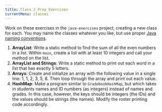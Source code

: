 ```yaml
---
title: Class 2 Prep Exercises
currentMenu: classes
---
```


Work on these exercises in the `java-exercises` project, creating a new class for each. You may name the classes whatever you like, but use proper [Java naming conventions](../../java4python/naming-conventions/).

1. **ArrayList**:  Write a static method to find the sum of all the even numbers in a list. Within `main`, create a list with at least 10 integers and call your method on the list.
2. **ArrayList and Strings**: Write a static method to print out each word in a list that has exactly 5 letters.
3. **Arrays**: Create and initialize an array with the following value in a single line: 1, 1, 2, 3, 5, 8. Then loop through the array and print out each value.
3. **HashMap**: Make a program similar to `GradebookHashMap`, but which takes in students names and ID numbers (as integers) instead of names and grades. In this case, however, the keys should be integers (the IDs) and the values should be strings (the names). Modify the roster printing code accordingly.
